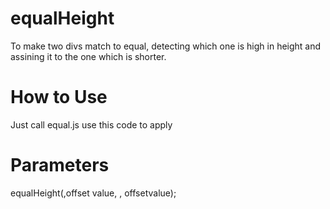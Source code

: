 equalHeight
===========

To make two divs match to equal, detecting which one is high in height and assining it to the one which is shorter.

How to Use
===========

Just call equal.js
use this code to apply

<script type="text/javascript">
         $(document).ready(function(){
    equalHeight(".divA",20,".divB",0);
   });
        </script>


Parameters
==========
equalHeight(<First div class>,offset value, <Second Div Class>, offsetvalue);
